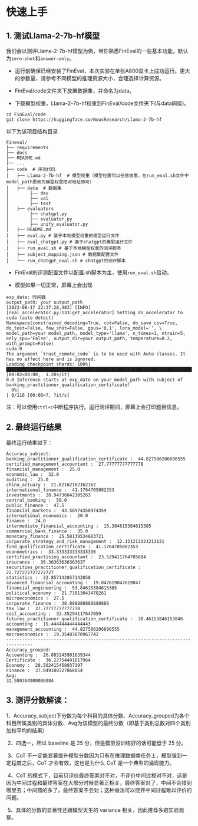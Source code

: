 # 快速上手

## 1. 测试Llama-2-7b-hf模型

我们会以测评Llama-2-7b-hf模型为例，带你熟悉FinEval的一些基本功能，默认为`zero-shot`和`answer-only`。

- 运行前确保已经安装了FinEval，本次实验在单张A800显卡上成功运行。更大的参数量，请参考不同模型的推理资源大小，合理选择计算资源。

- FinEval/code文件夹下放置数据集，并命名为data。

- 下载模型权重，Llama-2-7b-hf权重到FinEval/code文件夹下(与data同级)。

```text
cd FinEval/code
git clone https://huggingface.co/NousResearch/Llama-2-7b-hf
```

  以下为该项目结构目录

```text
Fineval/
├── requirements
├── docs
├── README.md
├── ...
├── code  # 评测代码
│   ├── Llama-2-7b-hf  # 模型权重（模型位置可以任意放置，在run_eval.sh文件中model_path更改为模型权重绝对地址即可）
│   ├── data  # 数据集
│	     ├── dev 
│	     ├── val 
│	     ├── test
│   ├── evaluators
│	     ├── chatgpt.py
│	     ├── evaluator.py
│	     ├── unify_evaluator.py
│   ├── README.md
│   ├── eval.py # 基于本地模型权重的模型运行文件
│   ├── eval_chatgpt.py # 基于chatgpt的模型运行文件
│   ├── run_eval.sh # 基于本地模型权重的测评脚本
│   ├── subject_mapping.json # 数据集配置文件
│   └── run_chatgpt_eval.sh # chatgpt的测评脚本
```

- FinEval的评测配置文件以配置.sh脚本为主，使用`run_eval.sh`启动。

- 模型如果一切正常，屏幕上会出现

```text
exp_date: 时间戳
output_path: your output_path
[2023-08-17 22:37:28,483] [INFO] [real_accelerator.py:133:get_accelerator] Setting ds_accelerator to cuda (auto detect)
Namespace(constrained_decoding=True, cot=False, do_save_csv=True, do_test=False, few_shot=False, gpus='0,1', lora_model='', \
model_path=your model_path, model_type='llama', n_times=1, ntrain=5, only_cpu='False', output_dir=your output_path, temperature=0.2, with_prompt=False)
cuda:0
The argument `trust_remote_code` is to be used with Auto classes. It has no effect here and is ignored.
Loading checkpoint shards: 100%|█████████████████████████████████████████████████████████████████████████████2/2 [00:02<00:00,  1.28s/it]
0.0 Inference starts at exp_date on your model_path with subject of banking_practitioner_qualification_certificate!
  0%|                                                                                                                                                                                                            | 0/116 [00:00<?, ?it/s]
```

注：可以使用`ctrl+c`中断程序执行。运行测评期间，屏幕上会打印题目信息。

## 2. 最终运行结果

最终运行结果如下：

```text
Accuracy_subject:
banking_practitioner_qualification_certificate :  44.827586206896555
certified_management_accountant :  27.77777777777778
financial_management :  25.0
economic_law :  32.0
auditing :  25.0
china_actuary :  21.62162162162162
international_finance :  41.1764705882353
investments :  28.94736842105263
central_banking :  50.0
public_finance :  47.5
financial_markets :  43.58974358974359
international_economics :  20.0
finance :  24.0
intermediate_financial_accounting :  15.384615384615385
commercial_bank_finance :  35.0
monetary_finance :  25.58139534883721
corporate_strategy_and_risk_management :  12.121212121212121
fund_qualification_certificate :  41.1764705882353
econometrics :  33.333333333333336
certified_practising_accountant :  23.529411764705884
insurance :  36.36363636363637
securities_practitioner_qualification_certificate :  22.727272727272727
statistics :  22.857142857142858
advanced_financial_accounting :  19.047619047619047
financial_engineering :  53.84615384615385
political_economy :  21.73913043478261
microeconomics :  27.5
corporate_finance :  38.888888888888886
tax_law :  37.77777777777778
cost_accounting :  32.35294117647059
futures_practitioner_qualification_certificate :  38.46153846153846
accounting :  19.444444444444443
management_accounting :  44.827586206896555
macroeconomics :  19.35483870967742
--------------------------------------------------------------------------------
Accuracy_grouped:
Accounting :  26.885245901639344
Certificate :  36.22754491017964
Economy :  28.502415458937197
Finance :  37.049180327868854
Avg: 
32.580364900086884
```

## 3. 测评分数解读：

​		1、Accuracy_subject下分数为每个科目的具体分数、Accuracy_grouped为各个科目所属类别的具体分数、Avg为该模型的最终分数（即基于类别总数对四个类别加权平均的结果）

​		2、四选一，所以 baseline 是 25 分，但是模型没训练好的话可能低于 25 分。

​		3、CoT 不一定能显著提升模型分数因为只有在推理数据类任务上，模型强到一定程度之后，CoT 才会有效，这也是为什么 CoT 是一个典型的涌现能力。

​		4、CoT 的模式下，目前只评价最终答案对不对，不评价中间过程对不对，这是因为中间过程和最终答案在大部分时候显著正相关，最终答案对了，中间不会错到哪里去；中间错的多了，最终答案不会对；这种做法可以绕开中间过程难以评价的问题。

​		5、具体的分数的显著性还跟模型天生的 variance 相关，因此推荐多跑实验观察。

